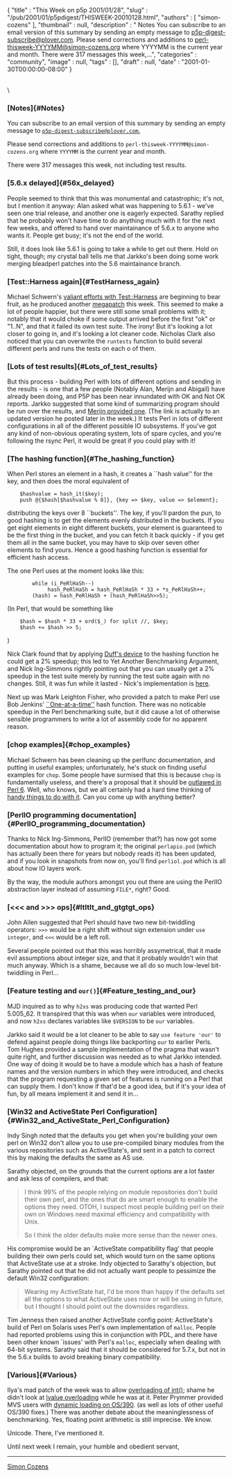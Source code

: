 {
   "title" : "This Week on p5p 2001/01/28",
   "slug" : "/pub/2001/01/p5pdigest/THISWEEK-20010128.html",
   "authors" : [
      "simon-cozens"
   ],
   "thumbnail" : null,
   "description" : " Notes You can subscribe to an email version of this summary by sending an empty message to p5p-digest-subscribe@plover.com. Please send corrections and additions to perl-thisweek-YYYYMM@simon-cozens.org where YYYYMM is the current year and month. There were 317 messages this week,...",
   "categories" : "community",
   "image" : null,
   "tags" : [],
   "draft" : null,
   "date" : "2001-01-30T00:00:00-08:00"
}





\
\
### [Notes]{#Notes}

You can subscribe to an email version of this summary by sending an
empty message to
[`p5p-digest-subscribe@plover.com`.](mailto:p5p-digest-subscribe@plover.com)

Please send corrections and additions to
`perl-thisweek-YYYYMM@simon-cozens.org` where `YYYYMM` is the current
year and month.

There were 317 messages this week, not including test results.

### [5.6.x delayed]{#56x_delayed}

People seemed to think that this was monumental and catastrophic; it's
not, but I mention it anyway: Alan asked what was happening to 5.6.1 -
we've seen one trial release, and another one is eagerly expected.
Sarathy replied that he probably won't have time to do anything much
with it for the next few weeks, and offered to hand over maintainance of
5.6.x to anyone who wants it. People get busy; it's not the end of the
world.

Still, it does look like 5.6.1 is going to take a while to get out
there. Hold on tight, though; my crystal ball tells me that Jarkko's
been doing some work merging bleadperl patches into the 5.6 maintainance
branch.

### [Test::Harness again]{#TestHarness_again}

Michael Schwern's [valiant efforts with
Test::Harness](/pub/2001/01/p5pdigest/THISWEEK-20010121.html#TestHarness_Megapatch)
are beginning to bear fruit, as he produced another
[megapatch](http://www.xray.mpe.mpg.de/mailing-lists/perl5-porters/2001-01/msg01428.html)
this week. This seemed to make a lot of people happier, but there were
still some small problems with it; notably that it would choke if some
output arrived before the first "ok" or "1..N", and that it failed its
own test suite. The irony! But it's looking a lot closer to going in,
and it's looking a lot cleaner code. Nicholas Clark also noticed that
you can overwrite the `runtests` function to build several different
perls and runs the tests on each o of them.

### [Lots of test results]{#Lots_of_test_results}

But this process - building Perl with lots of different options and
sending in the results - is one that a few people (Notably Alan, Merijn
and Abigail) have already been doing, and P5P has been near innundated
with OK and Not OK reports. Jarkko suggested that some kind of
summarizing program should be run over the results, and [Merijn provided
one](http://www.xray.mpe.mpg.de/mailing-lists/perl5-porters/2001-01/msg01619.html).
(The link is actually to an updated version he posted later in the
week.) It tests Perl in lots of different configurations in all of the
different possible IO subsystems. If you've got any kind of non-obvious
operating system, lots of spare cycles, and you're following the rsync
Perl, it would be great if you could play with it!

### [The hashing function]{#The_hashing_function}

When Perl stores an element in a hash, it creates a \`\`hash value'' for
the key, and then does the moral equivalent of

        $hashvalue = hash_it($key);
        push @{$hash[$hashvalue % 8]}, {key => $key, value => $element};

distributing the keys over 8 \`\`buckets''. The key, if you'll pardon
the pun, to good hashing is to get the elements evenly distributed in
the buckets. If you get eight elements in eight different buckets, your
element is guaranteed to be the first thing in the bucket, and you can
fetch it back quickly - if you get them all in the same bucket, you may
have to skip over seven other elements to find yours. Hence a good
hashing function is essential for efficient hash access.

The one Perl uses at the moment looks like this:

            while (i_PeRlHaSh--)
                 hash_PeRlHaSh = hash_PeRlHaSh * 33 + *s_PeRlHaSh++;
            (hash) = hash_PeRlHaSh + (hash_PeRlHaSh>>5);

(In Perl, that would be something like

        $hash = $hash * 33 + ord($_) for split //, $key;
        $hash += $hash >> 5;

)

Nick Clark found that by applying [Duff's
device](http://www.lysator.liu.se/c/duffs-device.html#duffs-device) to
the hashing function he could get a 2% speedup; this led to Yet Another
Benchmarking Argument, and Nick Ing-Simmons rightly pointing out that
you can usually get a 2% speedup in the test suite merely by running the
test suite again with no changes. Still, it was fun while it lasted -
Nick's implementation is
[here](http://www.xray.mpe.mpg.de/mailing-lists/perl5-porters/2001-01/msg01262.html).

Next up was Mark Leighton Fisher, who provided a patch to make Perl use
Bob Jenkins'
[\`\`One-at-a-time''](http://burtleburtle.net/bob/hash/doobs.html) hash
function. There was no noticable speedup in the Perl benchmarking suite,
but it did cause a lot of otherwise sensible programmers to write a lot
of assembly code for no apparent reason.

### [chop examples]{#chop_examples}

Michael Schwern has been cleaning up the perlfunc documentation, and
putting in useful examples; unfortunately, he's stuck on finding useful
examples for `chop`. Some people have surmised that this is because
`chop` is fundamentally useless, and there's a proposal that it should
be [outlawed in Perl 6](http://dev.perl.org/rfc/195.html). Well, who
knows, but we all certainly had a hard time thinking of [handy things to
do with
it](http://www.xray.mpe.mpg.de/mailing-lists/perl5-porters/2001-01/msg01503.html).
Can you come up with anything better?

### [PerlIO programming documentation]{#PerlIO_programming_documentation}

Thanks to Nick Ing-Simmons, PerlIO (remember that?) has now got some
documentation about how to program it; the original `perlapio.pod`
(which has actually been there for years but nobody reads it) has been
updated, and if you look in snapshots from now on, you'll find
`perliol.pod` which is all about how IO layers work.

By the way, the module authors amongst you out there are using the
PerlIO abstraction layer instead of assuming `FILE*`, right? Good.

### [&lt;&lt;&lt; and &gt;&gt;&gt; ops]{#ltltlt_and_gtgtgt_ops}

John Allen suggested that Perl should have two new bit-twiddling
operators: `>>>` would be a right shift without sign extension under
`use integer`, and `<<<` would be a left roll.

Several people pointed out that this was horribly assymetrical, that it
made evil assumptions about integer size, and that it probably wouldn't
win that much anyway. Which is a shame, because we all do so much
low-level bit-twiddling in Perl...

### [Feature testing and `our()`]{#Feature_testing_and_our}

MJD inquired as to why `h2xs` was producing code that wanted Perl
5.005\_62. It transpired that this was when `our` variables were
introduced, and now `h2xs` declares variables like `$VERSION` to be
`our` variables.

Jarkko said it would be a lot cleaner to be able to say
`use feature 'our'` to defend against people doing things like
backporting `our` to earlier Perls. Tom Hughes provided a sample
implementation of the pragma that wasn't quite right, and further
discussion was needed as to what Jarkko intended. One way of doing it
would be to have a module which has a hash of feature names and the
version numbers in which they were introduced, and checks that the
program requesting a given set of features is running on a Perl that can
supply them. I don't know if that'd be a good idea, but if it's your
idea of fun, by all means implement it and send it in...

### [Win32 and ActiveState Perl Configuration]{#Win32_and_ActiveState_Perl_Configuration}

Indy Singh noted that the defaults you get when you're building your own
perl on Win32 don't allow you to use pre-compiled binary modules from
the various repositories such as ActiveState's, and sent in a patch to
correct this by making the defaults the same as AS use.

Sarathy objected, on the grounds that the current options are a lot
faster and ask less of compilers, and that:

> I think 99% of the people relying on module repositories don't build
> their own perl, and the ones that do are smart enough to enable the
> options they need. OTOH, I suspect most people building perl on their
> own on Windows need maximal efficiency and compatibility with Unix.
>
> So I think the older defaults make more sense than the newer ones.

His compromise would be an \`ActiveState compatibility flag' that people
building their own perls could set, which would turn on the same options
that ActiveState use at a stroke. Indy objected to Sarathy's objection,
but Sarathy pointed out that he did not actually want people to
pessimize the default Win32 configuration:

> Wearing my ActiveState hat, I'd be more than happy if the defaults set
> all the options to what ActiveState uses now or will be using in
> future, but I thought I should point out the downsides regardless.

Tim Jenness then raised another ActiveState config point: ActiveState's
build of Perl on Solaris uses Perl's own implementation of `malloc`.
People had reported problems using this in conjunction with PDL, and
there have been other known \`issues' with Perl's `malloc`, especially
when dealing with 64-bit systems. Sarathy said that it should be
considered for 5.7.x, but not in the 5.6.x builds to avoid breaking
binary compatibility.

### [Various]{#Various}

Ilya's mad patch of the week was to allow [overloading of
int()](http://www.xray.mpe.mpg.de/mailing-lists/perl5-porters/2001-01/msg01380.html);
shame he didn't look at [lvalue
overloading](http://www.xray.mpe.mpg.de/mailing-lists/perl5-porters/2001-01/msg01600.html)
while he was at it. Peter Prymmer provided MVS users with [dynamic
loading on
OS/390](http://www.xray.mpe.mpg.de/mailing-lists/perl5-porters/2001-01/msg01381.html).
(as well as lots of other useful OS/390 fixes.) There was another debate
about the meaninglessness of benchmarking. Yes, floating point
arithmetic is still imprecise. We know.

Unicode. There, I've mentioned it.

Until next week I remain, your humble and obedient servant,

------------------------------------------------------------------------

[Simon Cozens](mailto:simon@brecon.co.uk)


